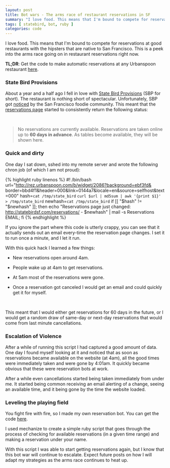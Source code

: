 ```yaml
---
layout: post
title: Bot wars - The arms race of restaurant reservations in SF
summary: "I love food. This means that I'm bound to compete for reservations at good restaurants with the the hipsters that are native to San Francisco. This is a peek into the arms race going on in restaurants reservation right now."
tags: [ statebird, bot, ruby ]
categories: code
---
```


I love food. This means that I'm bound to compete for reservations at good restaurants with the hipsters that are native to San Francisco. This is a peek into the arms race going on in restaurant reservations right now.

<b>TL;DR</b>: Get the code to make automatic reservations at any Urbanspoon restaurant [here](https://gist.github.com/diogomonica/6076911).

### State Bird Provisions

About a year and a half ago I fell in love with [State Bird Provisions](http://statebirdsf.com/) (SBP for short). The restaurant is nothing short of spectacular. Unfortunately, SBP got [noticed](http://statebirdsf.com/press/) by the San Francisco foodie community. This meant that the [reservations page](http://statebirdsf.com/reservations/) started to consistently return the following status:

<br/>

> No reservations are currently available. Reservations are taken online up to <b>60 days in advance</b>. As tables become available, they will be shown here.

### Quick and dirty

One day I sat down, sshed into my remote server and wrote the following chron job (of which I am not proud):

{% highlight ruby linenos %}
#! /bin/bash
url="http://rez.urbanspoon.com/b/widget/2086?background=ebf3fd&
border=bbd4f1&header=000&link=0144a7&locale=en&source=selfhost&text=000"
hash=`cat /tmp/state_bird`
`curl $url | md5sum | awk '{print $1}' > /tmp/state_bird`
newhash=`cat /tmp/state_bird`
if [[ "$hash" != "$newhash" ]]; then echo "Reservations page just changed: 
http://statebirdsf.com/reservations/ - $newhash" | mail -s Reservations EMAIL; fi
{% endhighlight %}

If you ignore the part where this code is utterly crappy, you can see that it actually sends out an email every-time the reservation page changes. I set it to run once a minute, and I let it run.

With this quick hack I learned a few things:

* New reservations open around 4am.

* People wake up at 4am to get reservations.

* At 5am most of the reservations were gone.

* Once a reservation got canceled I would get an email and could quickly get it for myself.

<br/>

This meant that I would either get reservations for 60 days in the future, or I would get a random draw of same-day or next-day reservations that would come from last minute cancellations.

### Escalation of Violence

After a while of running this script I had captured a good amount of data. One day I found myself looking at it and noticed that as soon as reservations became available on the website (at 4am), all the good times were immediately taken and were gone by 4:01am. It quickly became obvious that these were reservation bots at work.

After a while even cancellations started being taken immediately from under me. It started being common receiving an email alerting of a change, seeing an available time, and it being gone by the time the website loaded.

### Leveling the playing field

You fight fire with fire, so I made my own reservation bot. You can get the code [here](https://gist.github.com/diogomonica/6076911).

I used mechanize to create a simple ruby script that goes through the process of checking for available reservations (in a given time range) and making a reservation under your name.

With this script I was able to start getting reservations again, but I know that this bot war will continue to escalate. Expect future posts on how I will adapt my strategies as the arms race continues to heat up.
